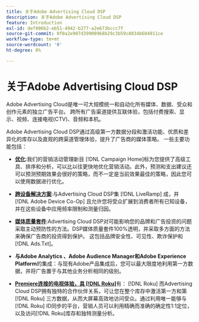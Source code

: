 ```yaml
---
title: 关于Adobe Advertising Cloud DSP
description: 关于Adobe Advertising Cloud DSP
feature: Introduction
exl-id: def006b2-eb51-4942-b277-a2e673bccc7f
source-git-commit: 0f0a2e907d39900968b29c3b59c8034b604911ce
workflow-type: tm+mt
source-wordcount: '0'
ht-degree: 0%

---
```


# 关于Adobe Advertising Cloud DSP

Adobe Advertising Cloud是唯一可大规模统一和自动化所有媒体、数据、受众和创作元素的独立广告平台。 跨所有广告渠道提供互联体验，包括付费搜索、显示、视频、连接电视(CTV)、音频和本机。

Adobe Advertising Cloud DSP通过高级第一方数据分段和激活功能、优质和差异化的库存以及直观的跨渠道管理体验，提升了广告商的媒体策略。 一些主要功能包括：

* [**优化**](features/optimization.md):我们的营销活动管理新目 [!DNL Campaign Home]标为您提供了高级工具、排序和分析，可以比以往更快地优化营销活动。此外，预测和支出建议还可以预测预期效果会很好的策略，而不一定是当前效果最佳的策略，因此您可以使用数据进行优化。

* [**跨设备解决方案**](features/cross-device-solutions.md):与Advertising Cloud DSP集 [!DNL LiveRamp] 成，并 [!DNL Adobe Device Co-Op] 且允许您将受众扩展到消费者所有已知设备，并在这些设备中应用频率限制和测量归因。

* [**媒体质量套件**](features/brand-safety-media-quality.md):Advertising Cloud DSP对可能影响您的品牌和广告投资的问题采取主动预防性的方法。DSP媒体质量套件100%透明，并采取多方面的方法来确保广告商的投资得到保护。 这包括品牌安全性、可见性、欺诈保护和[!DNL Ads.Txt]。

* **与Adobe Analytics [](/help/integrations/analytics/overview.md)、Adobe Audience Manager和Adobe Experience Platform**&#x200B;的集成：与现有Adobe产品集成后，您可以最大限度地利用第一方数据，并将广告置于与其他业务分析相同的级别。

* [**Premiere连接的电视体验，具 [!DNL Roku]**](/help/dsp/inventory/roku-inventory.md)有： [!DNL Roku] 而Advertising Cloud DSP拥有独特的合作伙伴关系，可让您在整个库存中激活第一方和第 [!DNL Roku] 三方数据，从而大屏幕高效地访问受众。通过利用唯一能够与[!DNL Roku] ID同步的平台，营销人员可以利用精确而准确的确定性1:1定位，以及访问[!DNL Roku]库存和独特测量分析。
